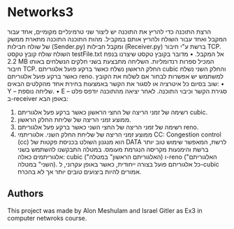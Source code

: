# Networks3
הרצת התוכנה
כדי להריץ את התוכנה יש ליצור שני טרמינליים מקומיים, אחד עבור המקבל ואחד עבור השולח ולהריץ אותם במקביל.
מהות התוכנה
התוכנה מתארת ממשק של שולח חבילות (Sender.py) ומקבל חבילות (Receiver.py) ברשת ע"י חיבור TCP.
השולח שולח קובץ טקסט testFile.txt אל המקבל.
•	מדובר בקובץ טקסט שיצרנו בנפח 2.2 MB המכיל ספרות רנדומליות.
השליחה מתבצעת בשני חלקים הנשלחים באותו חיבור TCP. החלק הראשון נשלח כאשר ברקע פועל אלגוריתם cubic והחלק השני נשלח כאשר ברקע פועל אלגוריתם reno.
למשתמש יש אפשרות לבחור אם לשלוח את הקובץ שוב בסיום כל איטרציה או לסגור את הקשר באמצעות בחירת אחד מהקלטים הבאים:
•	Y – שליחה נוספת.
•	E – סגירת הקשר וכיבוי התוכנה.
לאחר יציאה מהתוכנה יודפס פלט ב-receiver באופן הבא:
1.	רשימה של זמני הריצה של החצי הראשון כאשר ברקע פעל אלגוריתם cubic.
2.	ממוצע זמני הריצה של שליחת החלק הראשון.
3.	רשימה של זמני הריצה של החצי השני כאשר ברקע פעל אלגוריתם reno.
4.	ממוצע זמני הריצה של שליחת החלק השני.
אלגוריתמי CC:
Congestion control (cc) הוא מנגנון השולט בכניסת פקטות של DATA לרשת, המאפשר שימוש טוב יותר ברשת והימנעות מקריסה הנגרמת מעומס. במטלה התבקשנו להשתמש בשני אלגוריתמים כאלה: cubic ("האלגוריתם הראשון" במטלה) ו-reno ("האלגוריתם השני" במטלה). כל אלגוריתם פועל בצורה ייחודית, כאשר באופן עקרוני, ל-cubic אמורים להיות ביצועים טובים יותר אך לא בהכרח.

## Authors
This project was made by Alon Meshulam and Israel Gitler as Ex3 in computer netwroks course.
